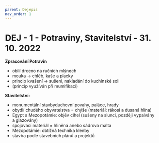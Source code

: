 ```yaml
---
parent: Dejepis
nav_order: 1
---
```

# DEJ - 1 - Potraviny, Stavitelství - 31. 10. 2022
**Zpracování Potravin**
- obilí drceno na ručních mlýnech
- mouka -> chléb, kaše a placky
- princip kvašení -> sušení, nakladání do kuchinské soli
- (princip využíván při mumifikaci)

**Stavitelství:**
- monumentální stavbyduchovní povahy, paláce, hrady
- obydlí chudého obyvatelstva = chýše (materiál: rákosí a dusaná hlína)
- Egypt a Mezopotámie: objěv cihel (sušeny na slunci, později vypalvány a glazovány)
- spojovací materiál = hliněná anebo sádrova malta
- Mezopotámie: obtížná technika klenby
- stavba podle stavebních plánů a projektů